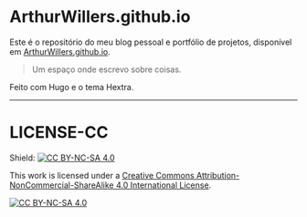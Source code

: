 # ArthurWillers.github.io

Este é o repositório do meu blog pessoal e portfólio de projetos, disponível em [ArthurWillers.github.io](https://ArthurWillers.github.io/).

> Um espaço onde escrevo sobre coisas.

Feito com Hugo e o tema Hextra.

---

# LICENSE-CC

Shield: [![CC BY-NC-SA 4.0][cc-by-nc-sa-shield]][cc-by-nc-sa]

This work is licensed under a
[Creative Commons Attribution-NonCommercial-ShareAlike 4.0 International License][cc-by-nc-sa].

[![CC BY-NC-SA 4.0][cc-by-nc-sa-image]][cc-by-nc-sa]

[cc-by-nc-sa]: http://creativecommons.org/licenses/by-nc-sa/4.0/
[cc-by-nc-sa-image]: https://licensebuttons.net/l/by-nc-sa/4.0/88x31.png
[cc-by-nc-sa-shield]: https://img.shields.io/badge/License-CC%20BY--NC--SA%204.0-lightgrey.svg